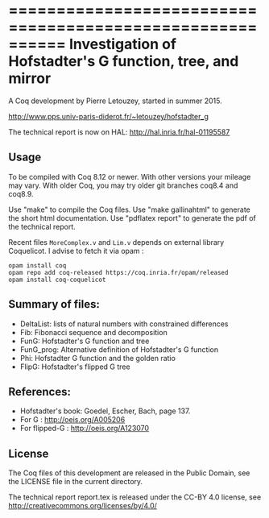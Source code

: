 
==========================================================
Investigation of Hofstadter's G function, tree, and mirror
==========================================================

A Coq development by Pierre Letouzey, started in summer 2015.

http://www.pps.univ-paris-diderot.fr/~letouzey/hofstadter_g

The technical report is now on HAL: http://hal.inria.fr/hal-01195587

Usage
-----

To be compiled with Coq 8.12 or newer. With other versions your mileage may
vary. With older Coq, you may try older git branches coq8.4 and coq8.9.

Use "make" to compile the Coq files.
Use "make gallinahtml" to generate the short html documentation.
Use "pdflatex report" to generate the pdf of the technical report.

Recent files `MoreComplex.v` and `Lim.v` depends on external library
Coquelicot. I advise to fetch it via opam :

```
opam install coq
opam repo add coq-released https://coq.inria.fr/opam/released
opam install coq-coquelicot
```

Summary of files:
----------------

- DeltaList: lists of natural numbers with constrained differences
- Fib: Fibonacci sequence and decomposition
- FunG: Hofstadter's G function and tree
- FunG_prog: Alternative definition of Hofstadter's G function
- Phi: Hofstadter G function and the golden ratio
- FlipG: Hofstadter's flipped G tree

References:
----------

- Hofstadter's book: Goedel, Escher, Bach, page 137.
- For G : http://oeis.org/A005206
- For flipped-G : http://oeis.org/A123070

License
-------

The Coq files of this development are released in the Public Domain,
see the LICENSE file in the current directory.

The technical report report.tex is released under the CC-BY 4.0 license,
see http://creativecommons.org/licenses/by/4.0/

